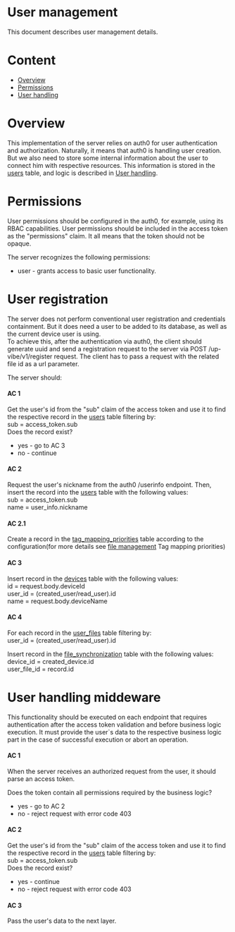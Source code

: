 # User management

This document describes user management details.

# Content

- [Overview](#overview)
- [Permissions](#permissions)
- [User handling](#user-handling)

# Overview

This implementation of the server relies on auth0 for user authentication and authorization. Naturally, it means that auth0 is handling user creation. But we also need to store some internal information about the user to connect him with respective resources. This information is stored in the [users](../database/users/users.md) table, and logic is described in [User handling](#user-handling).

# Permissions

User permissions should be configured in the auth0, for example, using its RBAC capabilities. User permissions should be included in the access token as the "permissions" claim. It all means that the token should not be opaque.

The server recognizes the following permissions:
- user - grants access to basic user functionality.

# User registration

The server does not perform conventional user registration and credentials containment. But it does need a user to be added to its database, as well as the current device user is using.  
To achieve this, after the authentication via auth0, the client should generate uuid and send a registration request to the server via POST /up-vibe/v1/register request. The client has to pass a request with the related file id as a url parameter.

The server should:

#### AC 1

Get the user's id from the "sub" claim of the access token and use it to find the respective record in the [users](../database/users/users.md) table filtering by:  
sub = access_token.sub  
Does the record exist?
- yes - go to AC 3
- no - continue

#### AC 2

Request the user's nickname from the auth0 /userinfo endpoint. Then, insert the record into the [users](../database/users/users.md) table with the following values:  
sub = access_token.sub  
name = user_info.nickname  

#### AC 2.1

Create a record in the [tag_mapping_priorities](../database/tags/tag_mapping_priorities.md) table according to the configuration(for more details see [file management](./file_management.md) Tag mapping priorities)  

#### AC 3

Insert record in the [devices](../database/users/devices.md) table with the following values:  
id = request.body.deviceId  
user_id = (created_user/read_user).id  
name = request.body.deviceName  

#### AC 4

For each record in the [user_files](../database/files/user_files.md) table filtering by:  
user_id = (created_user/read_user).id  

Insert record in the [file_synchronization](../database/files/file_synchronization.md) table with the following values:  
device_id = created_device.id  
user_file_id = record.id  

# User handling middeware

This functionality should be executed on each endpoint that requires authentication after the access token validation and before business logic execution. It must provide the user`s data to the respective business logic part in the case of successful execution or abort an operation. 

#### AC 1

When the server receives an authorized request from the user, it should parse an access token.

Does the token contain all permissions required by the business logic?
- yes - go to AC 2
- no - reject request with error code 403

#### AC 2

Get the user's id from the "sub" claim of the access token and use it to find the respective record in the [users](../database/users/users.md) table filtering by:  
sub = access_token.sub  
Does the record exist?
- yes - continue
- no - reject request with error code 403

#### AC 3

Pass the user's data to the next layer.
